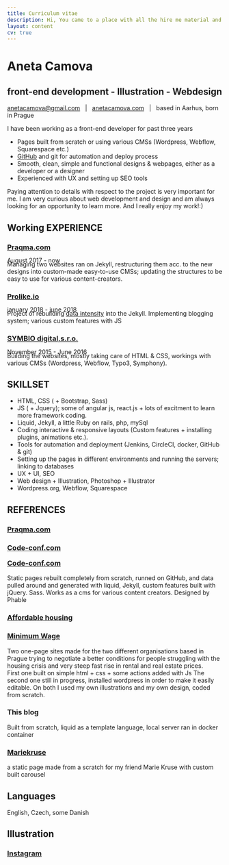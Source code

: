 ```yaml
---
title: Curriculum vitae
description: Hi, You came to a place with all the hire me material and documentation
layout: content
cv: true
---
```


# Aneta Camova
## <a style="pointer-events:none;">front-end development - Illustration - Webdesign</a>
<a href="mailto:anetacamova@gmail.com">anetacamova@gmail.com</a> &nbsp; | &nbsp; <a href="www.anetacamova.com">anetacamova.com</a> &nbsp; | &nbsp; based in Aarhus, born in Prague

I have been working as a front-end developer for past three years
+ Pages built from scratch or using various CMSs (Wordpress, Webflow, Squarespace etc.)
+ <a href="https://github.com/anetacamo">GitHub</a> and git for automation and deploy process
+ Smooth, clean, simple and functional designs & webpages, either as a developer or a designer
+ Experienced with UX and setting up SEO tools

Paying attention to details with respect to the project is very important for me.
I am very curious about web development and design and am always looking for an opportunity to learn more.
And I really enjoy my work!:)


## Working EXPERIENCE
### <a href="https://www.praqma.com" target="_blank">Praqma.com</a>
<p style="margin-top:-4px; margin-bottom: -8px; font-weight: 400;">August 2017 - now</p>
Managing two websites ran on Jekyll, restructuring them acc. to the new designs into custom-made easy-to-use CMSs; updating the structures to be easy to use for various content-creators.

### <a href="https://www.prolike.io" target="_blank">Prolike.io</a>
<p style="margin-top:-4px; margin-bottom: -8px; font-weight: 400;">january 2018 - june 2018</p>
Project of rebuilding <a href="https://dataintensity.com/">data intensity</a> into the Jekyll. Implementing blogging system; various custom features with JS

### <a href="https://www.symbio.agency" target="_blank">SYMBIO digital,s.r.o.</a>
<p style="margin-top:-4px; margin-bottom: -8px; font-weight: 400;">November 2015 - June 2016</p>
Building the websites, mostly taking care of HTML & CSS, workings with various CMSs (Wordpress, Webflow, Typo3, Symphony).



## SKILLSET

+ HTML, CSS ( + Bootstrap, Sass)
+ JS ( + Jquery); some of angular js, react.js  + lots of excitment to learn more framework coding.
+ Liquid, Jekyll, a little Ruby on rails, php, mySql
+ Coding interactive & responsive layouts (Custom features + installing plugins, animations etc.).
+ Tools for automation and deployment (Jenkins, CircleCI, docker, GitHub & git)
+ Setting up the pages in different environments and running the servers; linking to databases
+ UX + UI, SEO
+ Web design + Illustration, Photoshop + Illustrator
+ Wordpress.org, Webflow, Squarespace


## REFERENCES

### <a href="https://www.praqma.com" target="_blank">Praqma.com</a>
### <a href="https://www.code-conf.com" target="_blank">Code-conf.com</a>
<h3 style="margin-top: 0"><a href="https://www.code-conf.com" target="_blank">Code-conf.com</a></h3>
<p style="margin-top: 0;">
Static pages rebuilt completely from scratch, runned on GitHub, and data pulled around and generated with liquid, Jekyll, custom features built with jQuery. Sass. Works as a cms for various content creators. Designed by Phable</p>

### <a href="http://dostupnebydleni.soc.cas.cz/" target="_blank">Affordable housing</a>
### <a href="https://anetacamova.com/wordpress/" target="_blank">Minimum Wage</a>
<p style="margin-top: 0;">
Two one-page sites made for the two different organisations based in Prague trying to negotiate a better conditions for people struggling with the housing crisis and very steep fast rise in rental and real estate prices.<br>
First one built on simple html + css + some actions added with Js 
The second one still in progress, installed wordpress in order to make it easily editable. 
On both I used my own illustrations and my own design, coded from scratch. 

### This blog
<p style="margin-top: 0;">
Built from scratch, liquid as a template language, local server ran in docker container</p>

### <a href="http://mk.anetacamova.com" target="_blank">Mariekruse</a>
<p style="margin-top: 0;">
a static page made from a scratch for my friend Marie Kruse with custom built carousel</p>

## Languages
English, Czech, some Danish

## Illustration

### <a href="https://www.instagram.com/aneccca" target="_blank">Instagram</a>
<br><br>
